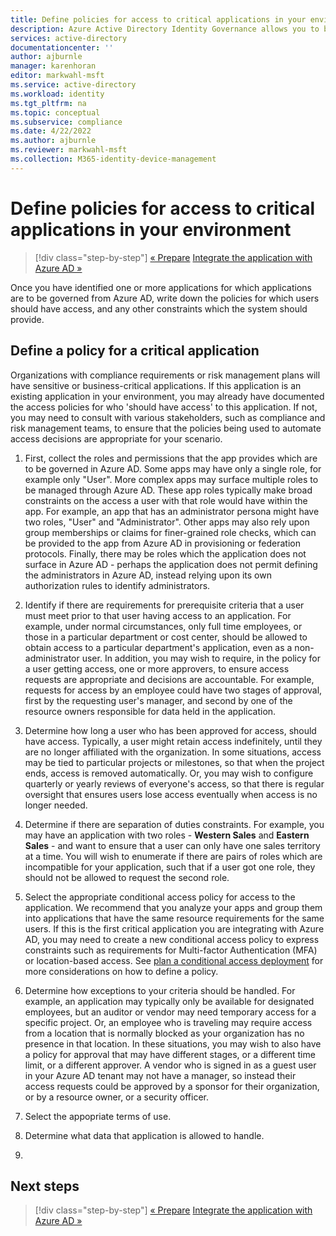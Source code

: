 ```yaml
---
title: Define policies for access to critical applications in your environment| Microsoft Docs
description: Azure Active Directory Identity Governance allows you to balance your organization's need for security and employee productivity with the right processes and visibility.  You can define policies for how users should obtain access to your business critical applications integrated with Azure AD.
services: active-directory
documentationcenter: ''
author: ajburnle
manager: karenhoran
editor: markwahl-msft
ms.service: active-directory
ms.workload: identity
ms.tgt_pltfrm: na
ms.topic: conceptual
ms.subservice: compliance
ms.date: 4/22/2022
ms.author: ajburnle
ms.reviewer: markwahl-msft
ms.collection: M365-identity-device-management
---
```


# Define policies for access to critical applications in your environment

> [!div class="step-by-step"]
> [« Prepare](identity-governance-critical-applications-prepare.md)
> [Integrate the application with Azure AD »](identity-governance-critical-applications-integrate.md)
 
Once you have identified one or more applications for which applications are to be governed from Azure AD, write down the policies for which users should have access, and any other constraints which the system should provide.

## Define a policy for a critical application

<!-- TODO Could we summarize this section with a table that has 5 columns and a few example values that they fill in? App name, Role name, Access duration, Pre-requisite, Exception management -->


Organizations with compliance requirements or risk management plans will have sensitive or business-critical applications.  If this application is an existing application in your environment, you may already have documented the access policies for who 'should have access' to this application.  If not, you may need to consult with various stakeholders, such as compliance and risk management teams, to ensure that the policies being used to automate access decisions are appropriate for your scenario.

1. First, collect the roles and permissions that the app provides which are to be governed in Azure AD.  Some apps may have only a single role, for example only "User". More complex apps may surface multiple roles to be managed through Azure AD.  These app roles typically make broad constraints on the access a user with that role would have within the app. For example, an app that has an administrator persona might have two roles, "User" and "Administrator".  Other apps may also rely upon group memberships or claims for finer-grained role checks, which can be provided to the app from Azure AD in provisioning or federation protocols.  Finally, there may be roles which the application does not surface in Azure AD - perhaps the application does not permit defining the administrators in Azure AD, instead relying upon its own authorization rules to identify administrators.

1. Identify if there are requirements for prerequisite criteria that a user must meet prior to that user having access to an application. For example, under normal circumstances, only full time employees, or those in a particular department or cost center, should be allowed to obtain access to a particular department's application, even as a non-administrator user.  In addition, you may wish to require, in the policy for a user getting access, one or more approvers, to ensure access requests are appropriate and decisions are accountable.  For example, requests for access by an employee could have two stages of approval, first by the requesting user's manager, and second by one of the resource owners responsible for data held in the application.

1. Determine how long a user who has been approved for access, should have access.  Typically, a user might retain access indefinitely, until they are no longer affiliated with the organization. In some situations, access may be tied to particular projects or milestones, so that when the project ends, access is removed automatically.  Or, you may wish to configure quarterly or yearly reviews of everyone's access, so that there is regular oversight that ensures users lose access eventually when access is no longer needed.

1. Determine if there are separation of duties constraints. For example, you may have an application with two roles - **Western Sales** and **Eastern Sales** - and want to ensure that a user can only have one sales territory at a time.  You will wish to enumerate if there are pairs of roles which are incompatible for your application, such that if a user got one role, they should not be allowed to request the second role.

1. Select the appropriate conditional access policy for access to the application. We recommend that you analyze your apps and group them into applications that have the same resource requirements for the same users. If this is the first critical application you are integrating with Azure AD, you may need to create a new conditional access policy to express constraints such as requirements for Multi-factor Authentication (MFA) or location-based access. See [plan a conditional access deployment](../conditional-access/plan-conditional-access.md) for more considerations on how to define a policy.

1. Determine how exceptions to your criteria should be handled.  For example, an application may typically only be available for designated employees, but an auditor or vendor may need temporary access for a specific project. Or, an employee who is traveling may require access from a location that is normally blocked as your organization has no presence in that location.   In these situations, you may wish to also have a policy for approval that may have different stages, or a different time limit, or a different approver.  A vendor who is signed in as a guest user in your Azure AD tenant may not have a manager, so instead their access requests could be approved by a sponsor for their organization, or by a resource owner, or a security officer.

1. Select the appopriate terms of use. <!-- TODO -->

1. Determine what data that application is allowed to handle.  <!-- TODO guidance for apps that use Graph? -->

1. <!-- TODO guidance for in-house apps and use of the underlying platform -->

## Next steps

> [!div class="step-by-step"]
> [« Prepare](identity-governance-critical-applications-prepare.md)
> [Integrate the application with Azure AD »](identity-governance-critical-applications-integrate.md)


